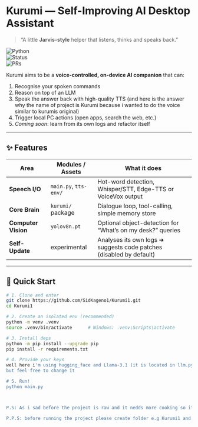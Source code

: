 # Kurumi — Self-Improving AI Desktop Assistant  
> “A little **Jarvis-style** helper that listens, thinks and speaks back.”

![Python](https://img.shields.io/badge/Python-3.10%2B-blue)  
![Status](https://img.shields.io/badge/status-experimental-orange)  
![PRs](https://img.shields.io/badge/PRs-welcome-brightgreen)

Kurumi aims to be a **voice-controlled, on-device AI companion** that can:

1. Recognise your spoken commands  
2. Reason on top of an LLM 
3. Speak the answer back with high-quality TTS  (and here is the answer why the name of project is Kurumi because i wanted to do the voice similar to kurumis original)
4. Trigger local PC actions (open apps, search the web, etc.)  
5. *Coming soon*: learn from its own logs and refactor itself

---

## ✨ Features
| Area | Modules / Assets | What it does |
|------|------------------|--------------|
| **Speech I/O** | `main.py`, `tts-env/` | Hot-word detection, Whisper/STT, Edge-TTS or VoiceVox output |
| **Core Brain** | `kurumi/` package | Dialogue loop, tool-calling, simple memory store |
| **Computer Vision** | `yolov8n.pt` | Optional object-detection for “What’s on my desk?” queries |
| **Self-Update** | experimental | Analyses its own logs ➜ suggests code patches (disabled by default) |



---

## 🚀 Quick Start

```bash
# 1. Clone and enter
git clone https://github.com/SidKageno1/Kurumi1.git
cd Kurumi1

# 2. Create an isolated env (recommended)
python -m venv .venv
source .venv/bin/activate      # Windows: .venv\Scripts\activate

# 3. Install deps
python -m pip install --upgrade pip
pip install -r requirements.txt

# 4. Provide your keys 
well here i'm using hugging_face and Llama-3.1 (it is located in llm.py)
but feel free to change it

# 5. Run!
python main.py



P.S: As i sad before the project is raw and it nedds more cooking so if u are intrested feel free to jump in!

P.P.S: before running the project please create folder e.g Kurumi1 and place project there then you can edit and run it (you may ask why i didn't put root folder cuz i wanted to minimize the size of the project on git)
